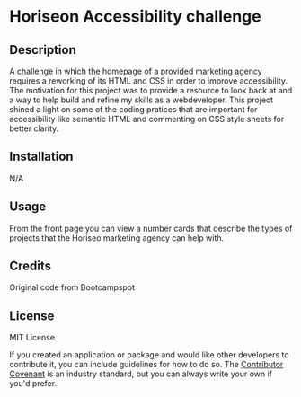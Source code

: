 # Horiseon Accessibility challenge

## Description

A challenge in which the homepage of a provided marketing agency requires a reworking of its HTML and CSS in order to improve accessibility. The motivation for this project was to provide a resource to look back at and a way to help build and refine my 
skills as a webdeveloper. This project shined a light on some of the coding pratices that are important for accessibility like semantic HTML and commenting on CSS style sheets for better clarity.

## Installation

N/A

## Usage

From the front page you can view a number cards that describe the types of projects that the Horiseo marketing agency can help with.

## Credits

Original code from Bootcampspot

## License

MIT License


If you created an application or package and would like other developers to contribute it, you can include guidelines for how to do so. The [Contributor Covenant](https://www.contributor-covenant.org/) is an industry standard, but you can always write your own if you'd prefer.